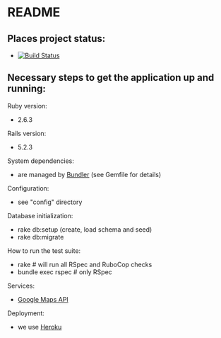 # README

## Places project status:
  - [![Build Status](https://travis-ci.com/labs-ruby/places-project.svg?branch=master)](https://travis-ci.com/labs-ruby/places-project)

## Necessary steps to get the application up and running:

Ruby version:
  - 2.6.3

Rails version:
  - 5.2.3

System dependencies:
  - are managed by [Bundler](https://bundler.io/) (see Gemfile for details)

Configuration:
  - see "config" directory

Database initialization:
  - rake db:setup (create, load schema and seed)
  - rake db:migrate

How to run the test suite:
  - rake # will run all RSpec and RuboCop checks
  - bundle exec rspec # only RSpec

Services:
  - [Google Maps API](https://developers.google.com/maps/documentation/)

Deployment:
  - we use [Heroku](https://heroku.com)
